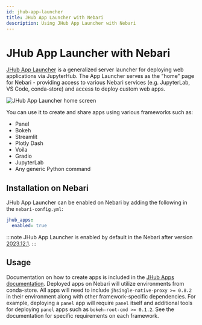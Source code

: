 ```yaml
---
id: jhub-app-launcher
title: JHub App Launcher with Nebari
description: Using JHub App Launcher with Nebari
---
```


# JHub App Launcher with Nebari

[JHub App Launcher](https://jhub-apps.nebari.dev/) is a generalized server launcher
for deploying web applications via JupyterHub. The App Launcher serves as the "home"
page for Nebari - providing access to various Nebari services (e.g. JupyterLab, VS Code, 
conda-store) and access to deploy custom web apps. 

![JHub App Launcher home screen](/img/how-tos/jhub_apps_home.png)

You can use it to create and share apps using various frameworks such as:

- Panel
- Bokeh
- Streamlit
- Plotly Dash
- Voila
- Gradio
- JupyterLab
- Any generic Python command

## Installation on Nebari

JHub App Launcher can be enabled on Nebari by adding the following in the
`nebari-config.yml`:

```yaml
jhub_apps:
  enabled: true
```

:::note
JHub App Launcher is enabled by default in the Nebari after version
[2023.12.1](https://github.com/nebari-dev/nebari/releases/tag/2023.12.1).
:::

## Usage

Documentation on how to create apps is included in the 
[JHub Apps documentation](https://jhub-apps.nebari.dev/docs/category/create-apps).
Deployed apps on Nebari will utilize environments from conda-store. All apps 
will need to include `jhsingle-native-proxy >= 0.8.2` in their environment along with 
other framework-specific dependencies. For example, deploying a `panel` app will 
require `panel` itself and additional tools for deploying `panel` apps such as 
`bokeh-root-cmd >= 0.1.2`. See the documentation for specific requirements on 
each framework. 
